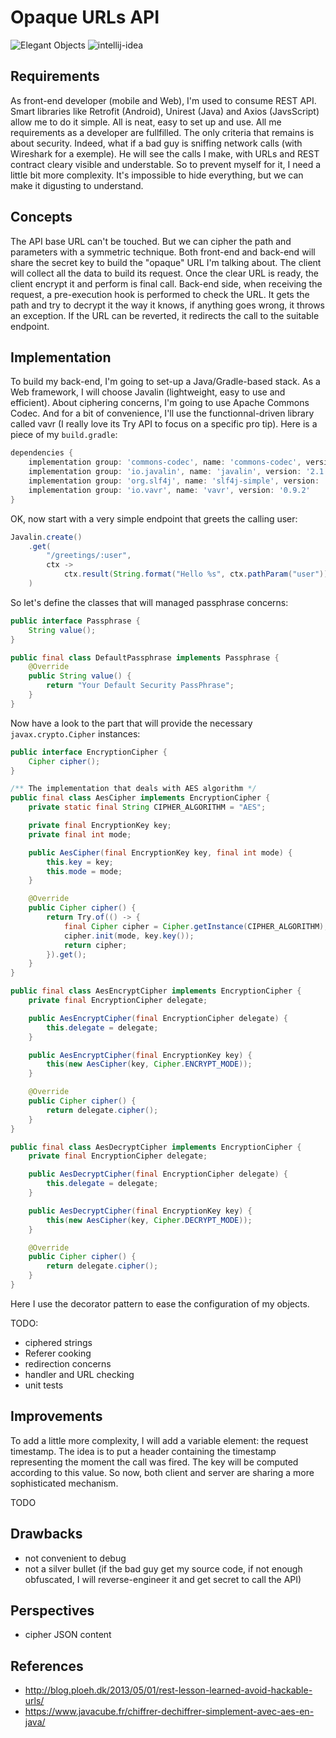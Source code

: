 # Opaque URLs API

![Elegant Objects](https://www.elegantobjects.org/badge.svg)
![intellij-idea](https://www.elegantobjects.org/intellij-idea.svg)

## Requirements

As front-end developer (mobile and Web), I'm used to consume REST API. Smart libraries like Retrofit  (Android), Unirest (Java) and Axios (JavsScript) allow me to do it simple. All is neat, easy to set up and use. All me requirements as a developer are fullfilled.
The only criteria that remains is about security. Indeed, what if a bad guy is sniffing network calls (with Wireshark for a exemple). He will see the calls I make, with URLs and REST contract cleary visible and understable.
So to prevent myself for it, I need a little bit more complexity. It's impossible to hide everything, but we can make it digusting to understand.

## Concepts

The API base URL can't be touched. But we can cipher the path and parameters with a symmetric technique. Both front-end and back-end will share the secret key to build the "opaque" URL I'm talking about. The client will collect all the data to build its request. Once the clear URL is ready, the client encrypt it and perform is final call.
Back-end side, when receiving the request, a pre-execution hook is performed to check the URL. It gets the path and try to decrypt it the way it knows, if anything goes wrong, it throws an exception. If the URL can be reverted, it redirects the call to the suitable endpoint.

## Implementation

To build my back-end, I'm going to set-up a Java/Gradle-based stack. As a Web framework, I will choose Javalin (lightweight, easy to use and efficient). About ciphering concerns, I'm going to use Apache Commons Codec. And for a bit of convenience, I'll use the functionnal-driven library called vavr (I really love its Try API to focus on a specific pro tip). Here is a piece of my `build.gradle`:

```groovy
dependencies {
    implementation group: 'commons-codec', name: 'commons-codec', version: '1.11'
    implementation group: 'io.javalin', name: 'javalin', version: '2.1.1'
    implementation group: 'org.slf4j', name: 'slf4j-simple', version: '1.7.25' // optional but recommended when using Javalin
    implementation group: 'io.vavr', name: 'vavr', version: '0.9.2'
}
```

OK, now start with a very simple endpoint that greets the calling user:

```java
Javalin.create()
    .get(
        "/greetings/:user", 
        ctx -> 
            ctx.result(String.format("Hello %s", ctx.pathParam("user")))
    )
```

So let's define the classes that will managed passphrase concerns:

```java
public interface Passphrase {
    String value();
}

public final class DefaultPassphrase implements Passphrase {
    @Override
    public String value() {
        return "Your Default Security PassPhrase";
    }
}
```

Now have a look to the part that will provide the necessary `javax.crypto.Cipher` instances:

```java
public interface EncryptionCipher {
    Cipher cipher();
}

/** The implementation that deals with AES algorithm */
public final class AesCipher implements EncryptionCipher {
    private static final String CIPHER_ALGORITHM = "AES";

    private final EncryptionKey key;
    private final int mode;

    public AesCipher(final EncryptionKey key, final int mode) {
        this.key = key;
        this.mode = mode;
    }

    @Override
    public Cipher cipher() {
        return Try.of(() -> {
            final Cipher cipher = Cipher.getInstance(CIPHER_ALGORITHM);
            cipher.init(mode, key.key());
            return cipher;
        }).get();
    }
}

public final class AesEncryptCipher implements EncryptionCipher {
    private final EncryptionCipher delegate;

    public AesEncryptCipher(final EncryptionCipher delegate) {
        this.delegate = delegate;
    }

    public AesEncryptCipher(final EncryptionKey key) {
        this(new AesCipher(key, Cipher.ENCRYPT_MODE));
    }

    @Override
    public Cipher cipher() {
        return delegate.cipher();
    }
}

public final class AesDecryptCipher implements EncryptionCipher {
    private final EncryptionCipher delegate;

    public AesDecryptCipher(final EncryptionCipher delegate) {
        this.delegate = delegate;
    }

    public AesDecryptCipher(final EncryptionKey key) {
        this(new AesCipher(key, Cipher.DECRYPT_MODE));
    }

    @Override
    public Cipher cipher() {
        return delegate.cipher();
    }
}
```

Here I use the decorator pattern to ease the configuration of my objects.

TODO:
- ciphered strings
- Referer cooking
- redirection concerns
- handler and URL checking
- unit tests

## Improvements

To add a little more complexity, I will add a variable element: the request timestamp. The idea is to put a header containing the timestamp representing the moment the call was fired. The key will be computed according to this value. So now, both client and server are sharing a more sophisticated mechanism.

TODO

## Drawbacks

- not convenient to debug
- not a silver bullet (if the bad guy get my source code, if not enough obfuscated, I will reverse-engineer it and get secret to call the API)

## Perspectives

- cipher JSON content

## References

- <http://blog.ploeh.dk/2013/05/01/rest-lesson-learned-avoid-hackable-urls/>
- <https://www.javacube.fr/chiffrer-dechiffrer-simplement-avec-aes-en-java/>
